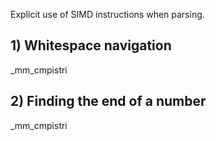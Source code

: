 Explicit use of SIMD instructions when parsing.

## 1) Whitespace navigation ##
_mm_cmpistri

## 2) Finding the end of a number ##
_mm_cmpistri
 